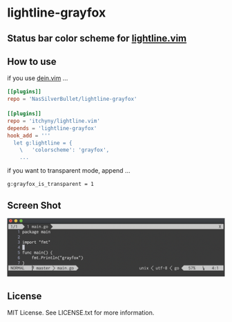 # lightline-grayfox

## Status bar color scheme for [lightline.vim](https://github.com/itchyny/lightline.vim)

## How to use

if you use [dein.vim](https://github.com/Shougo/dein.vim) ...

```toml
[[plugins]]
repo = 'NasSilverBullet/lightline-grayfox'

[[plugins]]
repo = 'itchyny/lightline.vim'
depends = 'lightline-grayfox'
hook_add = '''
  let g:lightline = {
    \   'colorscheme': 'grayfox',
    ...
```

if you want to transparent mode, append ...

```vim
g:grayfox_is_transparent = 1
```

## Screen Shot

![grayfox](statics/sc.png)

## License

MIT License. See LICENSE.txt for more information.
